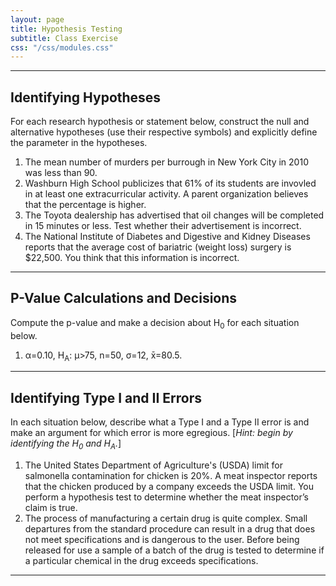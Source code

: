 ```yaml
---
layout: page
title: Hypothesis Testing
subtitle: Class Exercise
css: "/css/modules.css"
---
```


----

## Identifying Hypotheses

For each research hypothesis or statement below, construct the null and alternative hypotheses (use their respective symbols) and explicitly define the parameter in the hypotheses.

1. The mean number of murders per burrough in New York City in 2010 was less than 90.
1. Washburn High School publicizes that 61% of its students are invovled in at least one extracurricular activity.  A parent organization believes that the percentage is higher.
1. The Toyota dealership has advertised that oil changes will be completed in 15 minutes or less.  Test whether their advertisement is incorrect.
1. The National Institute of Diabetes and Digestive and Kidney Diseases reports that the average 
cost of bariatric (weight loss) surgery is $22,500.  You think that this information is incorrect. 

----

## P-Value Calculations and Decisions

Compute the p-value and make a decision about H<sub>0</sub> for each situation below.

1. &alpha;=0.10, H<sub>A</sub>: &mu;>75, n=50, &sigma;=12, <span class="serif">x&#772;</span>=80.5.

----

## Identifying Type I and II Errors

In each situation below, describe what a Type I and a Type II error is and make an argument for which error is more egregious.  [*Hint: begin by identifying the H<sub>0</sub> and H<sub>A</sub>.*]

1. The United States Department of Agriculture's (USDA) limit for salmonella contamination for chicken is 20%.  A meat inspector reports that the chicken produced by a company exceeds the USDA limit.  You perform a hypothesis test to determine whether the meat inspector’s claim is true.
1. The process of manufacturing a certain drug is quite complex.  Small departures from the standard procedure can result in a drug that does not meet specifications and is dangerous to the user.  Before being released for use a sample of a batch of the drug is tested to determine if a particular chemical in the drug exceeds specifications.

----
